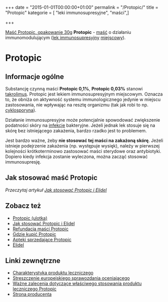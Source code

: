 +++
date = "2015-01-01T00:00:00+01:00"
permalink = "/Protopic/"
title = "Protopic"
kategorie = [ "leki immunosupresyjne", "maści",]

+++

[Maść Protopic, opakowanie 30g](/Image:Protopic.jpg "wikilink") **Protopic** - [maść](/atopedia/Maść "wikilink") o działaniu immunomodulującym ([lek immunosupresyjny](/atopedia/Leki_immunosupresyjne "wikilink") [miejscowy](/atopedia/immunosupresja_miejscowa "wikilink")).

Protopic
========

Informacje ogólne
-----------------

Substancję czynną maści **Protopic 0,1%**, **Protopic 0,03%** stanowi [takrolimus](/atopedia/takrolimus "wikilink"). Protopic jest lekiem immunosupresyjnym miejscowym. Oznacza to, że obniża on aktywność systemu immunologicznego jedynie w miejscu zastosowania, nie wpływając na resztę organizmu (tak jak robi to np. [cyklosporyna](/atopedia/cyklosporyna "wikilink")).

Działanie immunosupresyjne może potencjalnie spowodować zwiększenie podatności skóry na [infekcje](/atopedia/infekcja_skóry "wikilink") bakteryjne. Jeżeli jednak lek stosuje się na skórę bez istniejącego zakażenia, bardzo rzadko jest to problemem.

Jest bardzo ważne, żeby **nie stosować tej maści na zakażoną skórę**. Jeżeli istnieje podejrzenie zakażenia (np. występuje wysięk), należy w pierwszej kolejności krótkoterminowo zastosować maści sterydowe oraz antybiotyki. Dopiero kiedy infekcja zostanie wyleczona, można zacząć stosować immunosupresję.

Jak stosować maść Protopic
--------------------------

*Przeczytaj artykuł [Jak stosować Protopic i Elidel](/atopedia/Jak_stosować_Protopic_i_Elidel "wikilink")*

Zobacz też
----------

-   [Protopic (ulotka)](/Protopic_(ulotka) "wikilink")
-   [Jak stosować Protopic i Elidel](/atopedia/Jak_stosować_Protopic_i_Elidel "wikilink")
-   [Refundacja maści Protopic](/atopedia/Refundacja_maści_Protopic "wikilink")
-   [Gdzie kupić Protopic](/atopedia/Gdzie_kupić_Protopic "wikilink")
-   [Apteki sprzedające Protopic](/atopedia/Apteki_sprzedające_Protopic "wikilink")
-   [Elidel](/atopedia/Elidel "wikilink")

Linki zewnętrzne
----------------

-   [Charakterystyka produktu leczniczego](http://www.ema.europa.eu/docs/pl_PL/document_library/EPAR_-_Product_Information/human/000374/WC500046824.pdf)
-   [Streszczenie europejskiego sprawozdania oceniającego](http://www.ema.europa.eu/docs/pl_PL/document_library/EPAR_-_Summary_for_the_public/human/000374/WC500046825.pdf)
-   [Ważne zalecenia dotyczące właściwego stosowania produktu leczniczego Protopic](http://www.urpl.gov.pl/system/article_attachments/attachments/3202/original/120423_DHCP_ver_PL_04May12_Final_approved.pdf?1336739340)
-   [Strona producenta](http://www.astellas.eu/)
